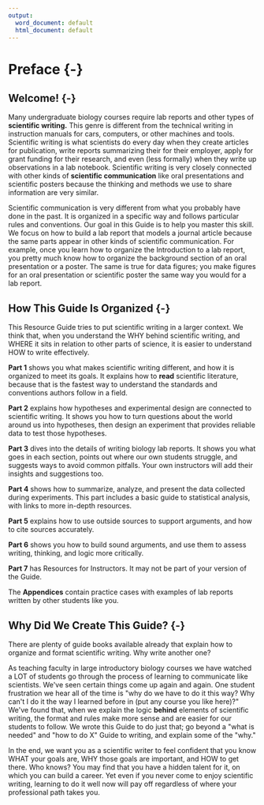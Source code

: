 ```yaml
---
output:
  word_document: default
  html_document: default
---
```

# Preface {-}
## Welcome! {-}

Many undergraduate biology courses require lab reports and other types of __scientific writing.__ This genre is different from the technical writing in instruction manuals for cars, computers, or other machines and tools. Scientific writing is what scientists do every day when they create articles for publication, write reports summarizing their for their employer,  apply for grant funding for their research, and even (less formally) when they write up observations in a lab notebook. Scientific writing is very closely connected with other kinds of __scientific communication__ like oral presentations and scientific posters because the thinking and methods we use to share information are very similar.

Scientific communication is very different from what you probably have done in the past. It is organized in a specific way and follows particular rules and conventions. Our goal in this Guide is to help you master this skill. We focus on how to build a lab report that models a journal article because the same parts appear in other kinds of scientific communication. For example, once you learn how to organize the Introduction to a lab report, you pretty much know how to organize the background section of an oral presentation or a poster. The same is true for data figures; you make figures for an oral presentation or scientific poster the same way you would for a lab report.


## How This Guide Is Organized {-}

This Resource Guide tries to put scientific writing in a larger context. We think that, when you understand the WHY behind scientific writing, and WHERE it sits in relation to other parts of science, it is easier to understand HOW to write effectively. 

__Part 1__ shows you what makes scientific writing different, and how it is organized to meet its goals. It explains how to __read__ scientific literature, because that is the fastest way to understand the standards and conventions authors follow in a field. 

__Part 2__ explains how hypotheses and experimental design are connected to scientific writing. It shows you how to turn questions about the world around us into hypotheses, then design an experiment that provides reliable data to test those hypotheses. 

__Part 3__ dives into the details of writing biology lab reports. It shows you what goes in each section, points out where our own students struggle, and suggests ways to avoid common pitfalls. Your own instructors will add their insights and suggestions too. 

__Part 4__ shows how to summarize, analyze, and present the data collected during experiments. This part includes a basic guide to statistical analysis, with links to more in-depth resources.

__Part 5__ explains how to use outside sources to support arguments, and how to cite sources accurately.

__Part 6__ shows you how to build sound arguments, and use them to assess writing, thinking, and logic more critically. 

__Part 7__ has Resources for Instructors. It may not be part of your version of the Guide.

The __Appendices__ contain practice cases with examples of lab reports written by other students like you. 


## Why Did We Create This Guide? {-}

There are plenty of guide books available already that explain how to organize and format scientific writing. Why write another one? 

As teaching faculty in large introductory biology courses we have watched a LOT of students go through the process of learning to communicate like scientists. We've seen certain things come up again and again. One student frustration we hear all of the time is "why do we have to do it this way? Why can't I do it the way I learned before in (put any course you like here)?" We've found that, when we explain the logic __behind__ elements of scientific writing, the format and rules make more sense and are easier for our students to follow. We wrote this Guide to do just that; go beyond a "what is needed" and "how to do X" Guide to writing, and explain some of the "why." 

In the end, we want you as a scientific writer to feel confident that you know WHAT your goals are, WHY those goals are important, and HOW to get there. Who knows? You may find that you have a hidden talent for it, on which you can build a career. Yet even if you never come to enjoy scientific writing, learning to do it well now will pay off regardless of where your professional path takes you.
